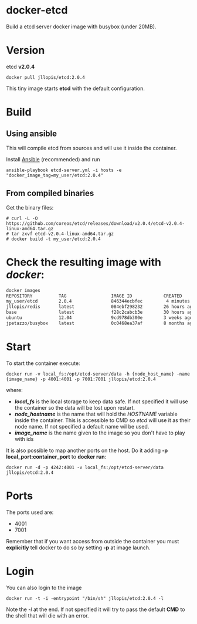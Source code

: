 docker-etcd
===========

Build a etcd server docker image with busybox (under 20MB).

# Version
etcd **v2.0.4**

    docker pull jllopis/etcd:2.0.4

This tiny image starts **etcd** with the default configuration.

# Build

## Using ansible

This will compile etcd from sources and will use it inside the container.

Install [Ansible](http://docs.ansible.com/intro_installation.html) (recommended) and run

    ansible-playbook etcd-server.yml -i hosts -e "docker_image_tag=my_user/etcd:2.0.4"

## From compiled binaries

Get the binary files:

    # curl -L -O https://github.com/coreos/etcd/releases/download/v2.0.4/etcd-v2.0.4-linux-amd64.tar.gz
    # tar zxvf etcd-v2.0.4-linux-amd64.tar.gz
    # docker build -t my_user/etcd:2.0.4

# Check the resulting image with *docker*:

```bash
docker images
REPOSITORY          TAG                 IMAGE ID            CREATED             VIRTUAL SIZE
my_user/etcd        2.0.4               846344ecbfec         4 minutes ago      19.22 MB
jllopis/redis       latest              084ebf298232        26 hours ago        502.4 MB
base                latest              f28c2cabcb3e        30 hours ago        478.3 MB
ubuntu              12.04               9cd978db300e        3 weeks ago         204.4 MB
jpetazzo/busybox    latest              0c0468ea37af        8 months ago        3.229 MB
```
# Start

To start the container execute:

    docker run -v local_fs:/opt/etcd-server/data -h {node_host_name} -name {image_name} -p 4001:4001 -p 7001:7001 jllopis/etcd:2.0.4

where:

 - ***local_fs*** is the local storage to keep data safe. If not specified it will use the container so the data will be lost upon restart.
 - ***node_hostname*** is the name that will hold the *HOSTNAME* variable inside the container. 
This is accessible to CMD so *etcd* will use it as their node name. If not specified a default name wil be used.
 - ***image_name*** is the name given to the image so you don't have to play with ids

It is also possible to map another ports on the host. Do it adding **-p local_port:container_port** to **docker run**:

    docker run -d -p 4242:4001 -v local_fs:/opt/etcd-server/data jllopis/etcd:2.0.4

# Ports
The ports used are:

 - 4001
 - 7001

Remember that if you want access from outside the container you must **explicitly** tell docker to do so by setting **-p** at image launch.

# Login
You can also login to the image

    docker run -t -i -entrypoint "/bin/sh" jllopis/etcd:2.0.4 -l

Note the _-l_ at the end. If not specified it will try to pass the default **CMD** to the shell that will die with an error.
